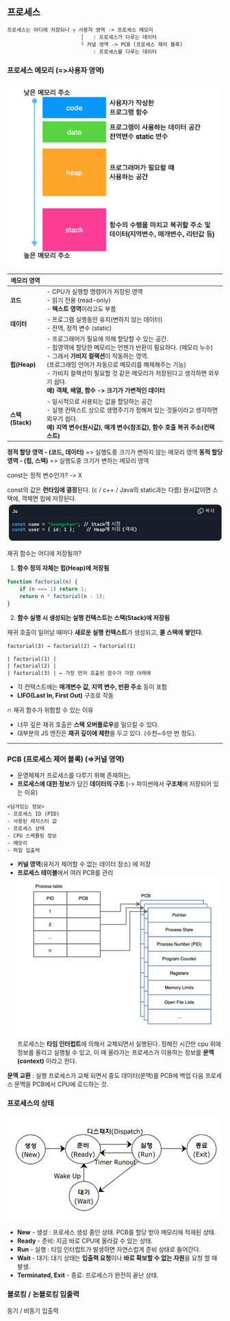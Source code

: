 ## 프로세스

```
프로세스는 어디에 저장되나 ┬ 사용자 영역 -> 프로세스 메모리 
						│	: 프로세스가 다루는 데이터
						└ 커널 영역 -> PCB (프로세스 제어 블록)
							: 프로세스를 다루는 데이터
```
### 프로세스 메모리 (=>사용자 영역)
![alt text](<사진/Pasted image 20250909183038.png>)

| 메모리 영역        |                                                                                                                                                                                                                             |
| ------------- | --------------------------------------------------------------------------------------------------------------------------------------------------------------------------------------------------------------------------- |
| **코드**        | - CPU가 실행할 명령어가 저장된 영역<br>- 읽기 전용 (read-only)<br>- **텍스트 영역**이라고도 부름                                                                                                                                                        |
| **데이터**       | - 프로그램 실행동안 유지(변하지 않는 데이터)<br>- 전역, 정적 변수 (static)                                                                                                                                                                          |
| **힙(Heap)**   | - 프로그래머가 필요에 의해 할당할 수 있는 공간.<br>- 힙영역에 할당한 메모리는 언젠가 반환이 필요하다. (메모리 누수)<br>- 그래서 **가비지 컬랙션**이 작동하는 영역.<br>(프로그래밍 언어가 자동으로 메모리를 해제해주는 기능)<br>- 가비지 컬랙션이 필요할 것 같은 메모리가 저장된다고 생각하면 외우기 쉽다.<br>**예) 객체, 배열, 함수 -> 크기가 가변적인 데이터** |
| **스택(Stack)** | - 일시적으로 사용되는 값을 할당하는 공간<br>- 실행 컨택스트 상으로 생명주기가 정해져 있는 것들이라고 생각하면 외우기 쉽다.<br>**예) 지역 변수(원시값), 매개 변수(참조값), 함수 호출 복귀 주소(컨택스트)**                                                                                                |
**정적 할당 영역 - (코드, 데이터)** => 실행도중 크기가 변하지 않는 메모리 영역
**동적 할당 영역 - (힙, 스택)** => 실행도중 크기가 변하는 메모리 영역

const는 정적 변수인가? -> X

const의 값은 **런타임에 결정**된다. (c / c++ / Java의 static과는 다름)
원시값이면 스택에, 객체면 힙에 저장된다.
![alt text](<사진/Pasted image 20250909184027.png>)

재귀 함수는 어디에 저장될까?

1. **함수 정의 자체는 힙(Heap)에 저장됨**

```js
function factorial(n) { 
	if (n === 1) return 1; 
	return n * factorial(n - 1); 
}
```

 2. **함수 실행 시 생성되는 실행 컨텍스트는 스택(Stack)에 저장됨**

재귀 호출이 일어날 때마다 **새로운 실행 컨텍스트**가 생성되고, **콜 스택에 쌓인다.**

```
factorial(3) → factorial(2) → factorial(1)
```

```
| factorial(1) | 
| factorial(2) | 
| factorial(3) | ← 가장 먼저 호출된 함수가 가장 아래에
```

- 각 컨텍스트에는 **매개변수 값, 지역 변수, 반환 주소** 등이 포함
- **LIFO(Last In, First Out)** 구조로 작동

🔥 재귀 함수가 위험할 수 있는 이유

- 너무 깊은 재귀 호출은 **스택 오버플로우**를 일으킬 수 있다.
- 대부분의 JS 엔진은 **재귀 깊이에 제한**을 두고 있다. (수천~수만 번 정도).

---

### PCB (프로세스 제어 블록) (=>커널 영역)

- 운영체제가 프로세스를 다루기 위해 존재하는,
- **프로세스에 대한 정보**가 담긴 **데이터의 구조** (-> 파이썬에서 **구조체**에 저장되어 있는 이유)

```
<담겨있는 정보>
- 프로세스 ID (PID)
- 사용된 레지스터 값
- 프로세스 상태
- CPU 스케쥴링 정보
- 메모리
- 파일 입출력
```

- **커널 영역**(유저가 제어할 수 없는 데이터 장소) 에 저장
- **프로세스 테이블**에서 여러 PCB를 관리
![alt text](<사진/Pasted image 20250909195504.png>)
프로세스는 **타임 인터럽트**에 의해서 교체되면서 실행된다.
정해진 시간만 cpu 위에 정보를 올리고 실행될 수 있고,
이 때 올라가는 프로세스가 이용하는 정보를 **문맥(context)** 이라고 한다.

**문맥 교환** : 
실행 프로세스가 교체 되면서 중도 데이터(문맥)를 PCB에 백업
다음 프로세스 문맥을 PCB에서 CPU에 로드하는 것.

### 프로세스의 상태

![alt text](<사진/Pasted image 20250909210034.png>)
- **New** - 생성 : 프로세스 생성 중인 상태. PCB를 할당 받아 메모리에 적재된 상태.
- **Ready** - 준비: 지금 바로 CPU에 올라갈 수 있는 상태.
- **Run** - 실행 : 타임 인터럽트가 발생하면 자연스럽게 준비 상태로 들어간다.
- **Wait** - 대기: 대기 상태는 **입출력 요청**이나 **바로 확보할 수 없는 자원**을 요청 할 때 발생.
- **Terminated, Exit** - 종료: 프로세스가 완전히 끝난 상태.


### 블로킹 / 논블로킹 입출력

동기 / 비동기 입출력

